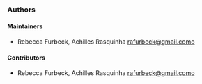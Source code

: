 ### Authors

#### Maintainers

* Rebecca Furbeck, Achilles Rasquinha <rafurbeck@gmail.como>

#### Contributors

* Rebecca Furbeck, Achilles Rasquinha <rafurbeck@gmail.como>